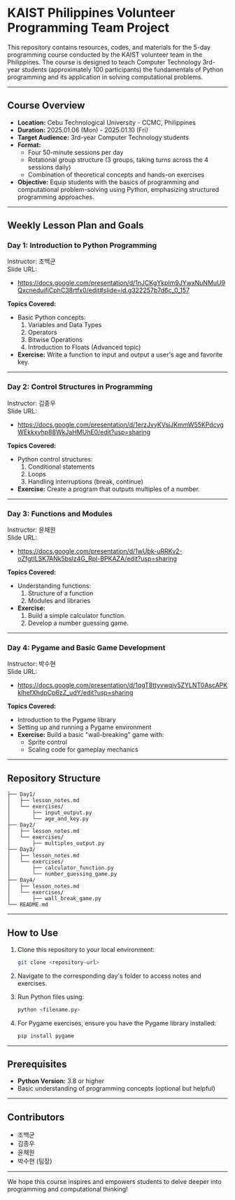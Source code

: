 # KAIST Philippines Volunteer Programming Team Project

This repository contains resources, codes, and materials for the 5-day programming course conducted by the KAIST volunteer team in the Philippines. The course is designed to teach Computer Technology 3rd-year students (approximately 100 participants) the fundamentals of Python programming and its application in solving computational problems.

---

## Course Overview

- **Location:** Cebu Technological University - CCMC, Philippines
- **Duration:** 2025.01.06 (Mon) - 2025.01.10 (Fri)
- **Target Audience:** 3rd-year Computer Technology students
- **Format:** 
  - Four 50-minute sessions per day
  - Rotational group structure (3 groups, taking turns across the 4 sessions daily)
  - Combination of theoretical concepts and hands-on exercises
- **Objective:** Equip students with the basics of programming and computational problem-solving using Python, emphasizing structured programming approaches.

---

## Weekly Lesson Plan and Goals

### **Day 1**: Introduction to Python Programming  
Instructor: 조백균  
Slide URL: 
- https://docs.google.com/presentation/d/1nJCKgYkpIm9JYwxNuNMuU9QxcneduifiCphC38rtfx0/edit#slide=id.g322257b7d6c_0_157

**Topics Covered:**
- Basic Python concepts:
  1. Variables and Data Types
  2. Operators
  3. Bitwise Operations
  4. Introduction to Floats (Advanced topic)
- **Exercise:** Write a function to input and output a user's age and favorite key.

---

### **Day 2**: Control Structures in Programming  
Instructor: 김종우  
Slide URL: 
- https://docs.google.com/presentation/d/1erzJvyKVsjJKmmW55KPdcygWEkkxyhp88WkJaHMUhE0/edit?usp=sharing

**Topics Covered:**
- Python control structures:
  1. Conditional statements
  2. Loops
  3. Handling interruptions (break, continue)
- **Exercise:** Create a program that outputs multiples of a number.

---

### **Day 3**: Functions and Modules  
Instructor: 윤채원  
Slide URL: 
- https://docs.google.com/presentation/d/1wUbk-uRRKv2-oZfgtILSK7ANk5bslz4G_Rpl-BPKAZA/edit?usp=sharing

**Topics Covered:**
- Understanding functions:
  1. Structure of a function
  2. Modules and libraries
- **Exercise:**
  1. Build a simple calculator function.
  2. Develop a number guessing game.

---

### **Day 4**: Pygame and Basic Game Development  
Instructor: 박수현  
Slide URL: 
- https://docs.google.com/presentation/d/1qgT8ttyvwqjv5ZYLNT0AscAPKklhefXhdpCp6zZ_udY/edit?usp=sharing

**Topics Covered:**
- Introduction to the Pygame library
- Setting up and running a Pygame environment
- **Exercise:** Build a basic "wall-breaking" game with:
  - Sprite control
  - Scaling code for gameplay mechanics

---

## Repository Structure

```plaintext
├── Day1/
│   ├── lesson_notes.md
│   └── exercises/
│       ├── input_output.py
│       └── age_and_key.py
├── Day2/
│   ├── lesson_notes.md
│   └── exercises/
│       ├── multiples_output.py
├── Day3/
│   ├── lesson_notes.md
│   └── exercises/
│       ├── calculator_function.py
│       └── number_guessing_game.py
├── Day4/
│   ├── lesson_notes.md
│   └── exercises/
│       ├── wall_break_game.py
└── README.md
```

---

## How to Use
1. Clone this repository to your local environment:
    ```bash
    git clone <repository-url>
    ```

2. Navigate to the corresponding day's folder to access notes and exercises.
3. Run Python files using:
    ```bash
    python <filename.py>
    ```
4. For Pygame exercises, ensure you have the Pygame library installed:
    ```bash
    pip install pygame
    ```

---

## Prerequisites
- **Python Version:** 3.8 or higher
- Basic understanding of programming concepts (optional but helpful)

---

## Contributors
- 조백균
- 김종우
- 윤채원
- 박수현 (팀장)

---

We hope this course inspires and empowers students to delve deeper into programming and computational thinking!
